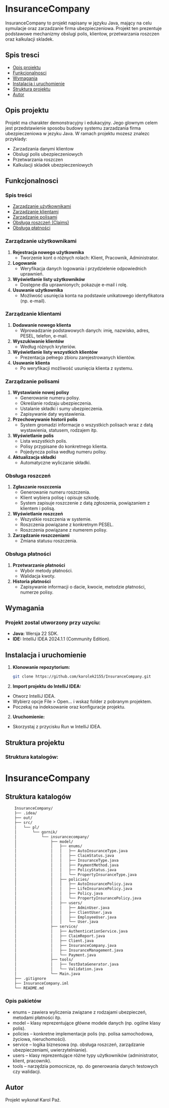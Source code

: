 # InsuranceCompany

InsuranceCompany to projekt napisany w języku Java, mający na celu symulacje oraz zarzadzanie firma ubezpieczeniowa. Projekt ten prezentuje podstawowe mechanizmy obslugi polis, klientow, przetwarzania roszczen oraz kalkulacji skladek.

## Spis tresci

- [Opis projektu](#opis-projektu)
- [Funkcjonalnosci](#funkcjonalnosci)
- [Wymagania](#wymagania)
- [Instalacja i uruchomienie](#instalacja-i-uruchomienie)
- [Struktura projektu](#struktura-projektu)
- [Autor](#autor)

## Opis projektu

Projekt ma charakter demonstracyjny i edukacyjny. Jego glownym celem jest przedstawienie sposobu budowy systemu zarzadzania firma ubezpieczeniowa w jezyku Java. W ramach projektu mozesz znalezc przyklady:
- Zarzadzania danymi klientow
- Obslugi polis ubezpieczeniowych
- Przetwarzania roszczen
- Kalkulacji skladek ubezpieczeniowych

## Funkcjonalnosci

### Spis treści
- [Zarządzanie użytkownikami](#zarządzanie-użytkownikami)
- [Zarządzanie klientami](#zarządzanie-klientami)
- [Zarządzanie polisami](#zarządzanie-polisami)
- [Obsługa roszczeń (Claims)](#obsługa-roszczeń-claims)
- [Obsługa płatności](#obsługa-płatności)

### Zarządzanie użytkownikami
1. **Rejestracja nowego użytkownika**
    - Tworzenie kont o różnych rolach: Klient, Pracownik, Administrator.
2. **Logowanie**
    - Weryfikacja danych logowania i przydzielenie odpowiednich uprawnień.
3. **Wyświetlanie listy użytkowników**
    - Dostępne dla uprawnionych; pokazuje e-mail i rolę.
4. **Usuwanie użytkownika**
    - Możliwość usunięcia konta na podstawie unikatowego identyfikatora (np. e-mail).

### Zarządzanie klientami
1. **Dodawanie nowego klienta**
    - Wprowadzanie podstawowych danych: imię, nazwisko, adres, PESEL, telefon, e-mail.
2. **Wyszukiwanie klientów**
    - Według różnych kryteriów.
3. **Wyświetlanie listy wszystkich klientów**
    - Prezentacja pełnego zbioru zarejestrowanych klientów.
4. **Usuwanie klienta**
    - Po weryfikacji możliwość usunięcia klienta z systemu.

### Zarządzanie polisami
1. **Wystawianie nowej polisy**
    - Generowanie numeru polisy.
    - Określanie rodzaju ubezpieczenia.
    - Ustalanie składki i sumy ubezpieczenia.
    - Zapisywanie daty wystawienia.
2. **Przechowywanie historii polis**
    - System gromadzi informacje o wszystkich polisach wraz z datą wystawienia, statusem, rodzajem itp.
3. **Wyświetlanie polis**
    - Lista wszystkich polis.
    - Polisy przypisane do konkretnego klienta.
    - Pojedyncza polisa według numeru polisy.
4. **Aktualizacja składki**
    - Automatyczne wyliczanie składki.

### Obsługa roszczeń
1. **Zgłaszanie roszczenia**
    - Generowanie numeru roszczenia.
    - Klient wybiera polisę i opisuje szkodę.
    - System zapisuje roszczenie z datą zgłoszenia, powiązaniem z klientem i polisą.
2. **Wyświetlanie roszczeń**
    - Wszystkie roszczenia w systemie.
    - Roszczenia powiązane z konkretnym PESEL.
    - Roszczenia powiązane z numerem polisy.
3. **Zarządzanie roszczeniami**
    - Zmiana statusu roszczenia.

### Obsługa płatności
1. **Przetwarzanie płatności**
    - Wybór metody płatności.
    - Walidacja kwoty.
2. **Historia płatności** 
    - Zapisywanie informacji o dacie, kwocie, metodzie płatności, numerze polisy.

## Wymagania

### Projekt zostal utworzony przy uzyciu:
- **Java:** Wersja 22 SDK.
- **IDE:** IntelliJ IDEA 2024.1.1 (Community Edition).

## Instalacja i uruchomienie

1. **Klonowanie repozytorium:**

   ```bash
   git clone https://github.com/karolek2155/InsuranceCompany.git
   ```
2. **Import projektu do IntelliJ IDEA:**

- Otworz IntelliJ IDEA.
- Wybierz opcje File > Open... i wskaz folder z pobranym projektem.
- Poczekaj na indeksowanie oraz konfiguracje projektu. 

2. **Uruchomienie:**

- Skorzystaj z przycisku Run w IntelliJ IDEA.

## Struktura projektu

### Struktura katalogów:

# InsuranceCompany

## Struktura katalogów

```bash
    InsuranceCompany/
    ├── .idea/
    ├── out/
    ├── src/
    │   └── pl/
    │       └── gornik/
    │           └── insurancecompany/
    │               ├── model/
    │               │   ├── enums/
    │               │   │   ├── AutoInsuranceType.java
    │               │   │   ├── ClaimStatus.java
    │               │   │   ├── InsuranceType.java
    │               │   │   ├── PaymentMethod.java
    │               │   │   ├── PolicyStatus.java
    │               │   │   └── PropertyInsuranceType.java
    │               │   ├── policies/
    │               │   │   ├── AutoInsurancePolicy.java
    │               │   │   ├── LifeInsurancePolicy.java
    │               │   │   ├── Policy.java
    │               │   │   └── PropertyInsurancePolicy.java
    │               │   ├── users/
    │               │   │   ├── AdminUser.java
    │               │   │   ├── ClientUser.java
    │               │   │   ├── EmployeeUser.java
    │               │   │   └── User.java
    │               ├── service/
    │               │   ├── AuthenticationService.java
    │               │   ├── ClaimReport.java
    │               │   ├── Client.java
    │               │   ├── InsuranceCompany.java
    │               │   ├── InsuranceManagement.java
    │               │   └── Payment.java
    │               ├── tools/
    │               │   ├── TestDataGenerator.java
    │               │   └── Validation.java
    │               └── Main.java
    ├── .gitignore
    ├── InsuranceCompany.iml
    └── README.md
```
### Opis pakietów
- enums – zawiera wyliczenia związane z rodzajami ubezpieczeń, metodami płatności itp.
- model – klasy reprezentujące główne modele danych (np. ogólne klasy polis).
- policies – konkretne implementacje polis (np. polisa samochodowa, życiowa, nieruchomości).
- service – logika biznesowa (np. obsługa roszczeń, zarządzanie ubezpieczeniami, uwierzytelnianie).
- users – klasy reprezentujące różne typy użytkowników (administrator, klient, pracownik).
- tools – narzędzia pomocnicze, np. do generowania danych testowych czy walidacji.

## Autor
Projekt wykonał Karol Paź.